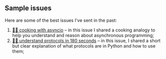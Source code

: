 ## Sample issues

Here are some of the best issues I've sent in the past:

 1. [🐍🚀 cooking with asyncio](/insider/past-issues/cooking-with-asyncio) – in this issue I shared a cooking analogy to help you understand and reason about asynchronous programming;
 2. [🐍🚀 understand protocols in 180 seconds]() – in this issue, I shared a short but clear explanation of what protocols are in Python and how to use them;
